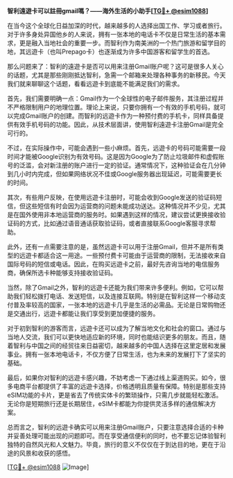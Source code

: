 **智利遠遊卡可以註冊gmail嗎？——海外生活的小助手[[TG💪+ @esim1088](https://t.me/s/esim1088)]**

在当今这个全球化日益加深的时代，越来越多的人选择出国工作、学习或者旅行。对于许多身处异国他乡的人来说，拥有一张本地的电话卡不仅是日常生活的基本需求，更是融入当地社会的重要一步。而智利作为南美洲的一个热门旅游和留学目的地，其远遊卡（也叫Prepago卡）也逐渐成为许多中国游客和留学生的首选。

那么问题来了：智利的遠遊卡是否可以用来注册Gmail账户呢？这可是很多人关心的话题，尤其是那些刚刚抵达智利，急需一个邮箱来处理各种事务的新移民。今天我们就来聊聊这个话题，看看远遊卡到底能不能满足我们的需求。

首先，我们需要明确一点：Gmail作为一个全球性的电子邮件服务，其注册过程并不严格限制用户的地理位置。理论上来说，只要你拥有一个有效的手机号码，就可以完成Gmail账户的创建。而智利的远遊卡作为一种预付费的手机卡，同样具备提供有效手机号码的功能。因此，从技术层面讲，使用智利遠遊卡注册Gmail是完全可行的。

不过，在实际操作中，可能会遇到一些小麻烦。首先，远遊卡的号码可能需要一段时间才能被Google识别为有效号码。这是因为Google为了防止垃圾邮件和虚假账号的泛滥，会对新注册的账户进行一定的验证。通常情况下，这种验证会在几分钟到几小时内完成，但如果网络状况不佳或Google服务器出现延迟，可能需要更长的时间。

其次，有些用户反映，在使用远遊卡注册时，可能会收到Google发送的验证码短信，但这些短信有时会因为运营商的问题未能成功送达。这种情况并不少见，尤其是在国外使用非本地运营商的服务时。如果遇到这样的情况，建议尝试更换接收验证码的方式，比如通过语音通话获取验证码，或者直接联系Google客服寻求帮助。

此外，还有一点需要注意的是，虽然远遊卡可以用于注册Gmail，但并不是所有类型的远遊卡都适合这一用途。一些预付费卡可能由于运营商的限制，无法接收来自国际号码的短信或电话。因此，在购买远遊卡之前，最好先咨询当地的电信服务商，确保所选卡种能够支持接收验证码。

当然，除了Gmail之外，智利的远遊卡还能为我们带来许多便利。例如，它可以帮助我们轻松拨打电话、发送短信，以及连接互联网。特别是在智利这样一个移动支付普及率较高的国家，一张本地的远遊卡几乎是生活的必需品。无论是日常购物还是交通出行，远遊卡都能让我们享受到更加便捷的服务。

对于初到智利的游客而言，远遊卡还可以成为了解当地文化和社会的窗口。通过与当地人交流，我们可以更快地适应新的环境，同时也能结识更多的朋友。而且，随着智利与中国之间的经贸往来日益密切，越来越多的中国人选择在这里定居和发展事业。拥有一张本地电话卡，不仅方便了日常生活，也为未来的发展打下了坚实的基础。

最后，如果你对智利的远遊卡感兴趣，不妨考虑一下通过线上渠道购买。如今，很多电商平台都提供了丰富的远遊卡选择，价格透明且质量有保障。特别是那些支持eSIM功能的卡片，更是省去了传统实体卡的繁琐操作，只需几步就能轻松激活。无论你是短期旅行还是长期居住，eSIM卡都能为你提供灵活多样的通信解决方案。

总而言之，智利的远遊卡确实可以用来注册Gmail账户，只要注意选择合适的卡种并妥善处理可能出现的问题即可。而在享受通信便利的同时，也不要忘记体验智利独特的自然风光和人文魅力。毕竟，旅行的意义不仅仅在于到达目的地，更在于沿途的风景和收获的感悟。

[[TG💪+ @esim1088](https://t.me/s/esim1088) ![Image](https://i.postimg.cc/4NQfJmqS/Snipaste-2025-05-13-00-14-12.png)]